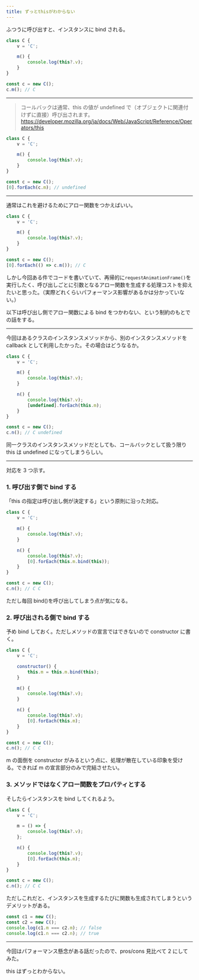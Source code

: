 ```yaml
---
title: ずっとthisがわからない
---
```


ふつうに呼び出すと、インスタンスに bind される。

```js
class C {
	v = 'C';

	m() {
		console.log(this?.v);
	}
}

const c = new C();
c.m(); // C
```

---

> コールバックは通常、this の値が undefined で（オブジェクトに関連付けずに直接）呼び出されます。
> https://developer.mozilla.org/ja/docs/Web/JavaScript/Reference/Operators/this

```js
class C {
	v = 'C';

	m() {
		console.log(this?.v);
	}
}

const c = new C();
[0].forEach(c.m); // undefined
```

---

通常はこれを避けるためにアロー関数をつかえばいい。

```js
class C {
	v = 'C';

	m() {
		console.log(this?.v);
	}
}

const c = new C();
[0].forEach(() => c.m()); // C
```

しかし今回ある件でコードを書いていて、再帰的に`requestAnimationFrame()`を実行したく、呼び出しごとに引数となるアロー関数を生成する処理コストを抑えたいと思った。（実際どれくらいパフォーマンス影響があるかは分かっていない。）

以下は呼び出し側でアロー関数による bind をつかわない、という制約のもとでの話をする。

---

今回はあるクラスのインスタンスメソッドから、別のインスタンスメソッドを callback として利用したかった。その場合はどうなるか。

```js
class C {
	v = 'C';

	m() {
		console.log(this?.v);
	}

	n() {
		console.log(this?.v);
		[undefined].forEach(this.m);
	}
}

const c = new C();
c.n(); // C undefined
```

同一クラスのインスタンスメソッドだとしても、コールバックとして扱う限り this は undefined になってしまうらしい。

---

対応を 3 つ示す。

### 1. 呼び出す側で bind する

「this の指定は呼び出し側が決定する」という原則に沿った対応。

```js
class C {
	v = 'C';

	m() {
		console.log(this?.v);
	}

	n() {
		console.log(this?.v);
		[0].forEach(this.m.bind(this));
	}
}

const c = new C();
c.n(); // C C
```

ただし毎回 bind()を呼び出してしまう点が気になる。

### 2. 呼び出される側で bind する

予め bind しておく。ただしメソッドの宣言ではできないので constructor に書く。

```js
class C {
	v = 'C';

	constructor() {
		this.m = this.m.bind(this);
	}

	m() {
		console.log(this?.v);
	}

	n() {
		console.log(this?.v);
		[0].forEach(this.m);
	}
}

const c = new C();
c.n(); // C C
```

m の面倒を constructor がみるという点に、処理が散在している印象を受ける。できれば m の宣言部分のみで完結させたい。

### 3. メソッドではなくアロー関数をプロパティとする

そしたらインスタンスを bind してくれるよう。

```js
class C {
	v = 'C';

	m = () => {
		console.log(this?.v);
	};

	n() {
		console.log(this?.v);
		[0].forEach(this.m);
	}
}

const c = new C();
c.n(); // C C
```

ただしこれだと、インスタンスを生成するたびに関数も生成されてしまうというデメリットがある。

```js
const c1 = new C();
const c2 = new C();
console.log(c1.m === c2.m); // false
console.log(c1.n === c2.n); // true
```

---

今回はパフォーマンス懸念がある話だったので、pros/cons 見比べて 2 にしてみた。

this はずっとわからない。
